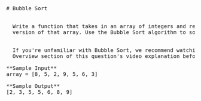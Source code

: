 <pre>
# Bubble Sort


  Write a function that takes in an array of integers and returns a sorted
  version of that array. Use the Bubble Sort algorithm to sort the array.


  If you're unfamiliar with Bubble Sort, we recommend watching the Conceptual
  Overview section of this question's video explanation before starting to code.

**Sample Input**
array = [8, 5, 2, 9, 5, 6, 3]

**Sample Output**
[2, 3, 5, 5, 6, 8, 9]

</pre>